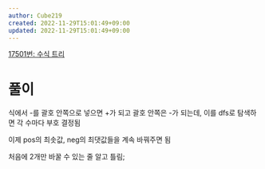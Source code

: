 ```yaml
---
author: Cube219
created: 2022-11-29T15:01:49+09:00
updated: 2022-11-29T15:01:49+09:00
---
```


[17501번: 수식 트리](https://www.acmicpc.net/problem/17501)

# 풀이

식에서 -를 괄호 안쪽으로 넣으면 +가 되고 괄호 안쪽은 -가 되는데, 이를 dfs로 탐색하면 각 수마다 부호 결정됨

이제 pos의 최솟값, neg의 최댓값들을 계속 바꿔주면 됨

처음에 2개만 바꿀 수 있는 줄 알고 틀림;
